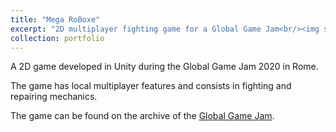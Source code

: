 ```yaml
---
title: "Mega RoBoxe"
excerpt: "2D multiplayer fighting game for a Global Game Jam<br/><img src='/images/portfolio/megaroboxe.jpg'>"
collection: portfolio
---
```


A 2D game developed in Unity during the Global Game Jam 2020 in Rome.  

The game has local multiplayer features and consists in fighting and repairing mechanics.  

The game can be found on the archive of the [Global Game Jam](https://v3.globalgamejam.org/2020/games/megaroboxe-8).
